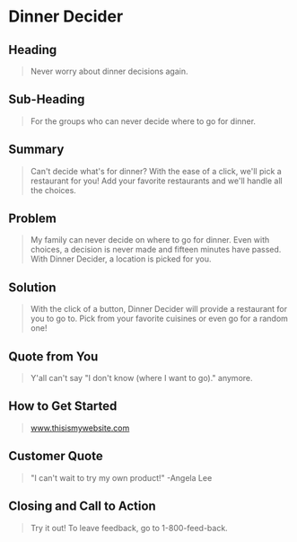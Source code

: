 # Dinner Decider #

<!-- 
> This material was originally posted [here](http://www.quora.com/What-is-Amazons-approach-to-product-development-and-product-management). It is reproduced here for posterities sake.

There is an approach called "working backwards" that is widely used at Amazon. They work backwards from the customer, rather than starting with an idea for a product and trying to bolt customers onto it. While working backwards can be applied to any specific product decision, using this approach is especially important when developing new products or features.

For new initiatives a product manager typically starts by writing an internal press release announcing the finished product. The target audience for the press release is the new/updated product's customers, which can be retail customers or internal users of a tool or technology. Internal press releases are centered around the customer problem, how current solutions (internal or external) fail, and how the new product will blow away existing solutions.

If the benefits listed don't sound very interesting or exciting to customers, then perhaps they're not (and shouldn't be built). Instead, the product manager should keep iterating on the press release until they've come up with benefits that actually sound like benefits. Iterating on a press release is a lot less expensive than iterating on the product itself (and quicker!).

If the press release is more than a page and a half, it is probably too long. Keep it simple. 3-4 sentences for most paragraphs. Cut out the fat. Don't make it into a spec. You can accompany the press release with a FAQ that answers all of the other business or execution questions so the press release can stay focused on what the customer gets. My rule of thumb is that if the press release is hard to write, then the product is probably going to suck. Keep working at it until the outline for each paragraph flows. 

Oh, and I also like to write press-releases in what I call "Oprah-speak" for mainstream consumer products. Imagine you're sitting on Oprah's couch and have just explained the product to her, and then you listen as she explains it to her audience. That's "Oprah-speak", not "Geek-speak".

Once the project moves into development, the press release can be used as a touchstone; a guiding light. The product team can ask themselves, "Are we building what is in the press release?" If they find they're spending time building things that aren't in the press release (overbuilding), they need to ask themselves why. This keeps product development focused on achieving the customer benefits and not building extraneous stuff that takes longer to build, takes resources to maintain, and doesn't provide real customer benefit (at least not enough to warrant inclusion in the press release).
 -->
 
## Heading ##
  <!-- > Name the product in a way the reader (i.e. your target customers) will understand. -->
  > Never worry about dinner decisions again.

## Sub-Heading ##
  <!-- > Describe who the market for the product is and what benefit they get. One sentence only underneath the title. -->
  > For the groups who can never decide where to go for dinner.

## Summary ##
  <!-- > Give a summary of the product and the benefit. Assume the reader will not read anything else so make this paragraph good. -->
  > Can't decide what's for dinner? With the ease of a click, we'll pick a restaurant for you! Add your favorite restaurants and we'll handle all the choices.

## Problem ##
  <!-- > Describe the problem your product solves. -->
  > My family can never decide on where to go for dinner. Even with choices, a decision is never made and fifteen minutes have passed. With Dinner Decider, a location is picked for you.

## Solution ##
  <!-- > Describe how your product elegantly solves the problem. -->
  > With the click of a button, Dinner Decider will provide a restaurant for you to go to. Pick from your favorite cuisines or even go for a random one!

## Quote from You ##
  <!-- > A quote from a spokesperson in your company. -->
  > Y'all can't say "I don't know (where I want to go)." anymore.

## How to Get Started ##
  <!-- > Describe how easy it is to get started. -->
  > www.thisismywebsite.com

## Customer Quote ##
  <!-- > Provide a quote from a hypothetical customer that describes how they experienced the benefit. -->
  > "I can't wait to try my own product!" -Angela Lee

## Closing and Call to Action ##
  <!-- > Wrap it up and give pointers where the reader should go next. -->
  > Try it out! To leave feedback, go to 1-800-feed-back.
